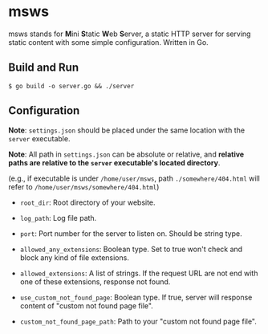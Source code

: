 # msws
msws stands for **M**ini **S**tatic **W**eb **S**erver, a static HTTP server for serving static content with some simple configuration. Written in Go.

## Build and Run
```
$ go build -o server.go && ./server
```

## Configuration
**Note**: `settings.json` should be placed under the same location with the `server` executable.

**Note**: All path in `settings.json` can be absolute or relative, and **relative paths are relative to the `server` executable's located directory**.

(e.g., if executable is under `/home/user/msws`, path `./somewhere/404.html` will refer to `/home/user/msws/somewhere/404.html`)

* `root_dir`: Root directory of your website.

* `log_path`: Log file path.

* `port`: Port number for the server to listen on. Should be string type.

* `allowed_any_extensions`: Boolean type. Set to true won't check and block any kind of file extensions.

* `allowed_extensions`: A list of strings. If the request URL are not end with one of these extensions, response not found.

* `use_custom_not_found_page`: Boolean type. If true, server will response content of "custom not found page file".

* `custom_not_found_page_path`: Path to your "custom not found page file".